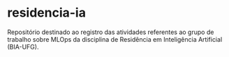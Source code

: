 # residencia-ia
Repositório destinado ao registro das atividades referentes ao grupo de trabalho sobre MLOps da disciplina de Residência em Inteligência Artificial (BIA-UFG).

